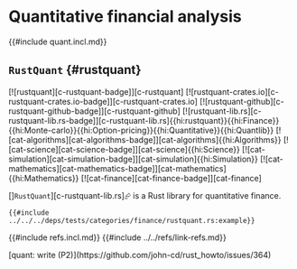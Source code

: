 # Quantitative financial analysis

{{#include quant.incl.md}}

## `RustQuant` {#rustquant}

[![rustquant][c-rustquant-badge]][c-rustquant] [![rustquant-crates.io][c-rustquant-crates.io-badge]][c-rustquant-crates.io] [![rustquant-github][c-rustquant-github-badge]][c-rustquant-github] [![rustquant-lib.rs][c-rustquant-lib.rs-badge]][c-rustquant-lib.rs]{{hi:rustquant}}{{hi:Finance}}{{hi:Monte-carlo}}{{hi:Option-pricing}}{{hi:Quantitative}}{{hi:Quantlib}} [![cat-algorithms][cat-algorithms-badge]][cat-algorithms]{{hi:Algorithms}} [![cat-science][cat-science-badge]][cat-science]{{hi:Science}} [![cat-simulation][cat-simulation-badge]][cat-simulation]{{hi:Simulation}} [![cat-mathematics][cat-mathematics-badge]][cat-mathematics]{{hi:Mathematics}} [![cat-finance][cat-finance-badge]][cat-finance]

[]`RustQuant`][c-rustquant-lib.rs]⮳ is a Rust library for quantitative finance.

```rust,editable
{{#include ../../../deps/tests/categories/finance/rustquant.rs:example}}
```

{{#include refs.incl.md}}
{{#include ../../refs/link-refs.md}}

<div class="hidden">
[quant: write (P2)](https://github.com/john-cd/rust_howto/issues/364)

</div>
